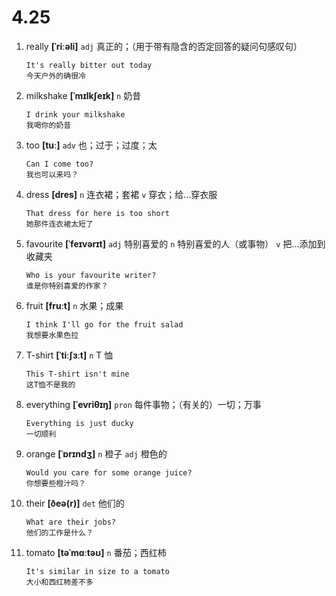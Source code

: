 # 4.25

1. really **[ˈriːəli]** `adj` 真正的；（用于带有隐含的否定回答的疑问句感叹句）

   ```
   It's really bitter out today
   今天户外的确很冷
   ```

2. milkshake **[ˈmɪlkʃeɪk]** `n` 奶昔

   ```
   I drink your milkshake
   我喝你的奶昔
   ```

3. too **[tuː]** `adv` 也；过于；过度；太

   ```
   Can I come too?
   我也可以来吗？
   ```

4. dress **[dres]** `n` 连衣裙；套裙 `v` 穿衣；给...穿衣服

   ```
   That dress for here is too short
   她那件连衣裙太短了
   ```

5. favourite **[ˈfeɪvərɪt]** `adj` 特别喜爱的 `n` 特别喜爱的人（或事物） `v` 把...添加到收藏夹

   ```
   Who is your favourite writer?
   谁是你特别喜爱的作家？
   ```

6. fruit **[fruːt]** `n` 水果；成果

   ```
   I think I'll go for the fruit salad
   我想要水果色拉
   ```

7. T-shirt **[ˈtiːʃɜːt]** `n` T 恤

   ```
   This T-shirt isn't mine
   这T恤不是我的
   ```

8. everything **[ˈevriθɪŋ]** `pron` 每件事物；（有关的）一切；万事

   ```
   Everything is just ducky
   一切顺利
   ```

9. orange **[ˈɒrɪndʒ]** `n` 橙子 `adj` 橙色的

   ```
   Would you care for some orange juice?
   你想要些橙汁吗？
   ```

10. their **[ðeə(r)]** `det` 他们的

    ```
    What are their jobs?
    他们的工作是什么？
    ```

11. tomato **[təˈmɑːtəʊ]** `n` 番茄；西红柿

    ```
    It's similar in size to a tomato
    大小和西红柿差不多
    ```
